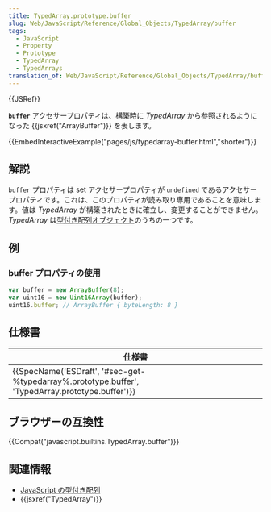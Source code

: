 ```yaml
---
title: TypedArray.prototype.buffer
slug: Web/JavaScript/Reference/Global_Objects/TypedArray/buffer
tags:
  - JavaScript
  - Property
  - Prototype
  - TypedArray
  - TypedArrays
translation_of: Web/JavaScript/Reference/Global_Objects/TypedArray/buffer
---
```

{{JSRef}}

**`buffer`** アクセサープロパティは、構築時に _TypedArray_ から参照されるようになった {{jsxref("ArrayBuffer")}} を表します。

{{EmbedInteractiveExample("pages/js/typedarray-buffer.html","shorter")}}

## 解説

`buffer` プロパティは set アクセサープロパティが `undefined` であるアクセサープロパティです。これは、このプロパティが読み取り専用であることを意味します。値は _TypedArray_ が構築されたときに確立し、変更することができません。 _TypedArray_ は[型付き配列オブジェクト](/ja/docs/Web/JavaScript/Reference/Global_Objects/TypedArray#TypedArray_objects)のうちの一つです。

## 例

### buffer プロパティの使用

```js
var buffer = new ArrayBuffer(8);
var uint16 = new Uint16Array(buffer);
uint16.buffer; // ArrayBuffer { byteLength: 8 }
```

## 仕様書

| 仕様書                                                                                                                           |
| -------------------------------------------------------------------------------------------------------------------------------- |
| {{SpecName('ESDraft', '#sec-get-%typedarray%.prototype.buffer', 'TypedArray.prototype.buffer')}} |

## ブラウザーの互換性

{{Compat("javascript.builtins.TypedArray.buffer")}}

## 関連情報

- [JavaScript の型付き配列](/ja/docs/Web/JavaScript/Typed_arrays)
- {{jsxref("TypedArray")}}
